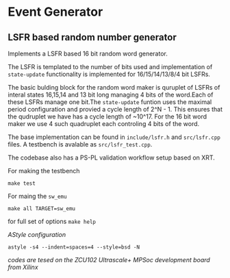 # Event Generator 

## LSFR based random number generator

Implements a LSFR based 16 bit random word generator. 

The LSFR is templated to the number of bits used and implementation of `state-update` functionality is implemented for 16/15/14/13/8/4 bit LSFRs.

The basic bulding block for the random word maker is quruplet of LSFRs of interal states 16,15,14 and 13 bit long managing 4 bits of the word.Each of these LSFRs manage one bit.The `state-update` funtion uses the maximal period configuration and provied a cycle length of 2^N - 1. This ensures that the qudruplet we have has a cycle length of ~10^17. For the 16 bit word maker we use 4 such quadruplet each controling 4 bits of the word.

The base implementation can be found in  `include/lsfr.h` and `src/lsfr.cpp` files. A testbench is avalable as `src/lsfr_test.cpp`.

The codebase also has a PS-PL validation workflow setup based on XRT.

For making the testbench
```
make test
```

For maing the `sw_emu`
```
make all TARGET=sw_emu
```

for full set of options `make help`



_AStyle configuration_
```
astyle -s4 --indent=spaces=4 --style=bsd -N
```	

_codes are tesed on the ZCU102 Ultrascale+ MPSoc development board from Xilinx_

